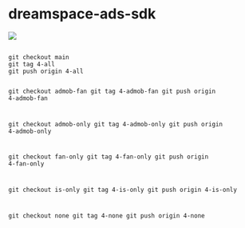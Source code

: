 # dreamspace-ads-sdk

[![](https://jitpack.io/v/dream-space/dreamspace-ads-sdk.svg)](https://jitpack.io/#dream-space/dreamspace-ads-sdk)

<code>
git checkout main
git tag 4-all
git push origin 4-all

git checkout admob-fan
git tag 4-admob-fan
git push origin 4-admob-fan

git checkout admob-only
git tag 4-admob-only
git push origin 4-admob-only

git checkout fan-only
git tag 4-fan-only
git push origin 4-fan-only

git checkout is-only
git tag 4-is-only
git push origin 4-is-only

git checkout none
git tag 4-none
git push origin 4-none

</code>
